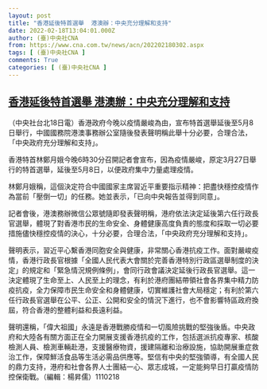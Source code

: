```yaml
---
layout: post
title: "香港延後特首選舉  港澳辦：中央充分理解和支持"
date: 2022-02-18T13:04:01.000Z
author: (臺)中央社CNA
from: https://www.cna.com.tw/news/acn/202202180302.aspx
tags: [ (臺)中央社CNA ]
comments: True
categories: [ (臺)中央社CNA ]
---
```

<!--1645189441000-->
[香港延後特首選舉  港澳辦：中央充分理解和支持](https://www.cna.com.tw/news/acn/202202180302.aspx)
------

<div>
<div></div><div><p>（中央社台北18日電）香港政府今晚以疫情嚴峻為由，宣布特首選舉延後至5月8日舉行，中國國務院港澳事務辦公室隨後發表聲明稱此舉十分必要，合理合法，「中央政府充分理解和支持」。</p><p>香港特首林鄭月娥今晚6時30分召開記者會宣布，因為疫情嚴峻，原定3月27日舉行的特首選舉，延後至5月8日，以便政府集中力量處理疫情。</p><p>林鄭月娥稱，這個決定符合中國國家主席習近平重要指示精神：把盡快穩控疫情作為當前「壓倒一切」的任務。她並表示，「已向中央報告並得到同意」。</p><p>記者會後，港澳務辦微信公眾號隨即發表聲明稱，港府依法決定延後第六任行政長官選舉，體現了對香港市民的生命安全、身體健康高度負責的態度和採取一切必要措施儘快穩控疫情的決心，十分必要，合理合法，「中央政府充分理解和支持」。</p><p>聲明表示，習近平心繫香港同胞安全與健康，非常關心香港抗疫工作。面對嚴峻疫情，香港行政長官根據「全國人民代表大會關於完善香港特別行政區選舉制度的決定」的規定和「緊急情況規例條例」，會同行政會議決定延後行政長官選舉。這一決定體現了生命至上、人民至上的理念，有利於港府團結帶領社會各界集中精力防疫抗疫，全力保障市民生命安全和身體健康，切實維護社會大局穩定；有利於第六任行政長官選舉在公平、公正、公開和安全的情況下進行，也不會影響特區政府換屆，符合香港的整體利益和長遠利益。</p><p>聲明還稱，「偉大祖國」永遠是香港戰勝疫情和一切風險挑戰的堅強後盾。中央政府和大陸各有關方面正在全力開展支援香港抗疫的工作，包括選派抗疫專家、核酸檢測人員、檢測車輛赴港，支援醫療物資，援建隔離和治療設施，協助開展重症救治工作，保障鮮活食品等生活必需品供應等。堅信有中央的堅強領導，有全國人民的鼎力支持，港府和社會各界人士團結一心、眾志成城，一定能夠早日打贏疫情防控保衛戰。（編輯：楊昇儒）1110218</p></div>
</div>
